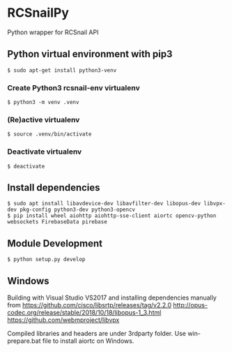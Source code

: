 # RCSnailPy
Python wrapper for RCSnail API

## Python virtual environment with pip3
    $ sudo apt-get install python3-venv

### Create Python3 rcsnail-env virtualenv
    $ python3 -m venv .venv
        
### (Re)active virtualenv
    $ source .venv/bin/activate

### Deactivate virtualenv
    $ deactivate

## Install dependencies
    $ sudo apt install libavdevice-dev libavfilter-dev libopus-dev libvpx-dev pkg-config python3-dev python3-opencv
    $ pip install wheel aiohttp aiohttp-sse-client aiortc opencv-python websockets FirebaseData pirebase

## Module Development
    $ python setup.py develop


## Windows
Building with Visual Studio VS2017 and installing dependencies manually from
https://github.com/cisco/libsrtp/releases/tag/v2.2.0
http://opus-codec.org/release/stable/2018/10/18/libopus-1_3.html
https://github.com/webmproject/libvpx

Compiled libraries and headers are under 3rdparty folder. Use win-prepare.bat file to install aiortc on Windows.
